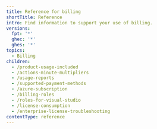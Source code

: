 ```yaml
---
title: Reference for billing
shortTitle: Reference
intro: Find information to support your use of billing.
versions:
  fpt: '*'
  ghec: '*'
  ghes: '*'
topics:
  - Billing
children:
  - /product-usage-included
  - /actions-minute-multipliers
  - /usage-reports
  - /supported-payment-methods
  - /azure-subscription
  - /billing-roles
  - /roles-for-visual-studio
  - /license-consumption
  - /enterprise-license-troubleshooting
contentType: reference
---
```


